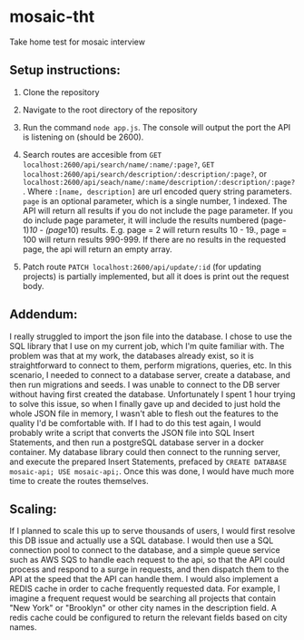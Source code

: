 # mosaic-tht
Take home test for mosaic interview

## Setup instructions:
1. Clone the repository
2. Navigate to the root directory of the repository
3. Run the command `node app.js`. The console will output the port the API is listening on (should be 2600).
4. Search routes are accesible from `GET localhost:2600/api/search/name/:name/:page?`, `GET localhost:2600/api/search/description/:description/:page?`, or `localhost:2600/api/seach/name/:name/description/:description/:page?`.
  Where `:[name, description]` are url encoded query string parameters. `page` is an optional parameter, which is a single number, 1 indexed.
  The API will return all results if you do not include the page parameter. If you do include page parameter, it will include the results numbered (page-1)*10 - (page*10) results.
  E.g. page = 2 will return results 10 - 19., page = 100 will return results 990-999. If there are no results in the requested page, the api will return an empty array.

5. Patch route `PATCH localhost:2600/api/update/:id` (for updating projects) is partially implemented, but all it does is print out the request body.

## Addendum:
I really struggled to import the json file into the database. I chose to use the SQL library that I use on my current job, which I'm quite familiar with. 
The problem was that at my work, the databases already exist, so it is straightforward to connect to them, perform migrations, queries, etc. In this scenario,
I needed to connect to a database server, create a database, and then run migrations and seeds. I was unable to connect to the DB server without having first created
the database. Unfortunately I spent 1 hour trying to solve this issue, so when I finally gave up and decided to just hold the whole JSON file in memory, I wasn't able
to flesh out the features to the quality I'd be comfortable with. If I had to do this test again, I would probably write a script that converts the JSON file into SQL Insert Statements, and then run a postgreSQL database server in a docker container. My database library could then connect to the running server, and execute the prepared Insert Statements, prefaced by `CREATE DATABASE mosaic-api; USE mosaic-api;`. Once this was done, I would have much more time to create the routes themselves.

## Scaling:
If I planned to scale this up to serve thousands of users, I would first resolve this DB issue and actually use a SQL database. I would then use a SQL connection pool
to connect to the database, and a simple queue service such as AWS SQS to handle each request to the api, so that the API could process and respond to a surge in 
requests, and then dispatch them to the API at the speed that the API can handle them. I would also implement a REDIS cache in order to cache frequently requested data.
For example, I imagine a frequent request would be searching all projects that contain "New York" or "Brooklyn" or other city names in the description field. A redis cache
could be configured to return the relevant fields based on city names.
